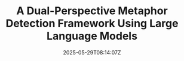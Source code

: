 ---
title: "A Dual-Perspective Metaphor Detection Framework Using Large Language Models"
authors:
- Yujie Lin
- Jingyao Liu
- Yan Gao
- Ante Wang
- Jinsong Su
author_notes:
- 
- 
- 
- 
- "通讯作者"
date: "2025-05-29T08:14:07Z"
publishDate: "2025-05-29T08:14:07Z"
publication_types: [4）信息抽取]
publication: "**In Proc. of ICASSP 2025.** (CCF-B类)"
---